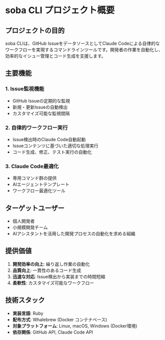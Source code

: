 # soba CLI プロジェクト概要

## プロジェクトの目的

soba CLIは、GitHub IssueをデータソースとしてClaude Codeによる自律的なワークフローを実現するコマンドラインツールです。開発者の作業を自動化し、効率的なイシュー管理とコード生成を支援します。

## 主要機能

### 1. Issue監視機能
- GitHub Issueの定期的な監視
- 新規・更新Issueの自動検出
- カスタマイズ可能な監視間隔

### 2. 自律的ワークフロー実行
- Issue検出時のClaude Code自動起動
- Issueコンテンツに基づいた適切な処理実行
- コード生成、修正、テスト実行の自動化

### 3. Claude Code最適化
- 専用コマンド群の提供
- AIエージェントテンプレート
- ワークフロー最適化ツール

## ターゲットユーザー

- 個人開発者
- 小規模開発チーム
- AIアシスタントを活用した開発プロセスの自動化を求める組織

## 提供価値

1. **開発効率の向上**: 繰り返し作業の自動化
2. **品質向上**: 一貫性のあるコード生成
3. **迅速な対応**: Issue検出から実装までの時間短縮
4. **柔軟性**: カスタマイズ可能なワークフロー

## 技術スタック

- **実装言語**: Ruby
- **配布方式**: Whalebrew (Docker コンテナベース)
- **対象プラットフォーム**: Linux, macOS, Windows (Docker環境)
- **依存関係**: GitHub API, Claude Code API